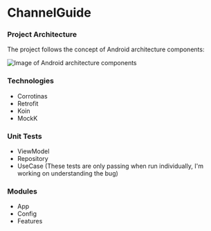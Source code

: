 # ChannelGuide

    
### Project Architecture

The project follows the concept of Android architecture components:

![Image of Android architecture components](https://developer.android.com/topic/libraries/architecture/images/final-architecture.png)

### Technologies
 - Corrotinas
 - Retrofit
 - Koin
 - MockK
 
### Unit Tests
 - ViewModel
 - Repository
 - UseCase (These tests are only passing when run individually, I'm working on understanding the bug)
 
 ### Modules
  - App
  - Config
  - Features
